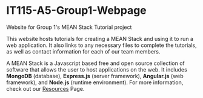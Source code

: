 # IT115-A5-Group1-Webpage
Website for Group 1's MEAN Stack Tutorial project

This website hosts tutorials for creating a MEAN Stack and using it to run a web application. It also links to any necessary files to complete the tutorials, as well as contact information for each of our team members.

A MEAN Stack is a Javascript based free and open source collection of software that allows the user to host applications on the web.
It includes <b>MongoDB</b> (database), <b>Express.js</b> (server framework), <b>Angular.js</b> (web framework), and <b>Node.js</b> (runtime environment).
For more information, check out our <a href="resources.html">Resources</a> Page.
